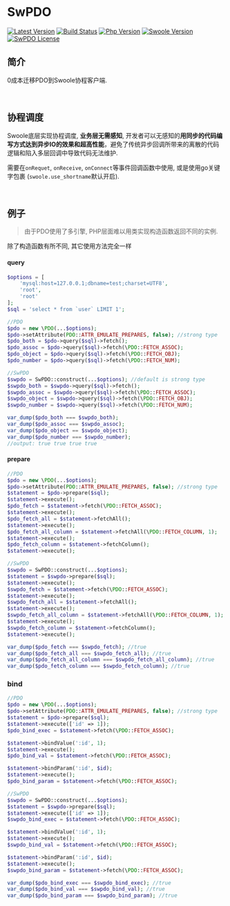 # SwPDO

[![Latest Version](https://img.shields.io/github/release/swlib/swpdo.svg?style=flat-square)](https://github.com/swlib/swpdo/releases)
[![Build Status](https://travis-ci.org/swlib/swpdo.svg?branch=master)](https://github.com/swlib/swpdo/releases)
[![Php Version](https://img.shields.io/badge/php-%3E=7.1-brightgreen.svg?maxAge=2592000)](https://secure.php.net/)
[![Swoole Version](https://img.shields.io/badge/swoole-%3E=2.1.2-brightgreen.svg?maxAge=2592000)](https://github.com/swoole/swoole-src)
[![SwPDO License](https://img.shields.io/hexpm/l/plug.svg?maxAge=2592000)](https://github.com/swlib/swpdo/blob/master/LICENSE)

## 简介

0成本迁移PDO到Swoole协程客户端.

<br>

## 协程调度

Swoole底层实现协程调度, **业务层无需感知**, 开发者可以无感知的**用同步的代码编写方式达到异步IO的效果和超高性能**，避免了传统异步回调所带来的离散的代码逻辑和陷入多层回调中导致代码无法维护.

需要在`onRequet`, `onReceive`, `onConnect`等事件回调函数中使用, 或是使用go关键字包裹 (`swoole.use_shortname`默认开启).

<br>

## 例子

> 由于PDO使用了多引擎, PHP层面难以用类实现构造函数返回不同的实例.

除了构造函数有所不同, 其它使用方法完全一样

#### query

```php
$options = [
    'mysql:host=127.0.0.1;dbname=test;charset=UTF8',
    'root',
    'root'
];
$sql = 'select * from `user` LIMIT 1';

//PDO
$pdo = new \PDO(...$options);
$pdo->setAttribute(PDO::ATTR_EMULATE_PREPARES, false); //strong type
$pdo_both = $pdo->query($sql)->fetch();
$pdo_assoc = $pdo->query($sql)->fetch(\PDO::FETCH_ASSOC);
$pdo_object = $pdo->query($sql)->fetch(\PDO::FETCH_OBJ);
$pdo_number = $pdo->query($sql)->fetch(\PDO::FETCH_NUM);

//SwPDO
$swpdo = SwPDO::construct(...$options); //default is strong type
$swpdo_both = $swpdo->query($sql)->fetch();
$swpdo_assoc = $swpdo->query($sql)->fetch(\PDO::FETCH_ASSOC);
$swpdo_object = $swpdo->query($sql)->fetch(\PDO::FETCH_OBJ);
$swpdo_number = $swpdo->query($sql)->fetch(\PDO::FETCH_NUM);

var_dump($pdo_both === $swpdo_both);
var_dump($pdo_assoc === $swpdo_assoc);
var_dump($pdo_object == $swpdo_object);
var_dump($pdo_number === $swpdo_number);
//output: true true true true
```

#### prepare

```php
//PDO
$pdo = new \PDO(...$options);
$pdo->setAttribute(PDO::ATTR_EMULATE_PREPARES, false); //strong type
$statement = $pdo->prepare($sql);
$statement->execute();
$pdo_fetch = $statement->fetch(\PDO::FETCH_ASSOC);
$statement->execute();
$pdo_fetch_all = $statement->fetchAll();
$statement->execute();
$pdo_fetch_all_column = $statement->fetchAll(\PDO::FETCH_COLUMN, 1);
$statement->execute();
$pdo_fetch_column = $statement->fetchColumn();
$statement->execute();

//SwPDO
$swpdo = SwPDO::construct(...$options);
$statement = $swpdo->prepare($sql);
$statement->execute();
$swpdo_fetch = $statement->fetch(\PDO::FETCH_ASSOC);
$statement->execute();
$swpdo_fetch_all = $statement->fetchAll();
$statement->execute();
$swpdo_fetch_all_column = $statement->fetchAll(\PDO::FETCH_COLUMN, 1);
$statement->execute();
$swpdo_fetch_column = $statement->fetchColumn();
$statement->execute();

var_dump($pdo_fetch === $swpdo_fetch); //true
var_dump($pdo_fetch_all === $swpdo_fetch_all); //true
var_dump($pdo_fetch_all_column === $swpdo_fetch_all_column); //true
var_dump($pdo_fetch_column === $swpdo_fetch_column); //true
```

### bind

```php
//PDO
$pdo = new \PDO(...$options);
$pdo->setAttribute(PDO::ATTR_EMULATE_PREPARES, false); //strong type
$statement = $pdo->prepare($sql);
$statement->execute(['id' => 1]);
$pdo_bind_exec = $statement->fetch(\PDO::FETCH_ASSOC);

$statement->bindValue(':id', 1);
$statement->execute();
$pdo_bind_val = $statement->fetch(\PDO::FETCH_ASSOC);

$statement->bindParam(':id', $id);
$statement->execute();
$pdo_bind_param = $statement->fetch(\PDO::FETCH_ASSOC);

//SwPDO
$swpdo = SwPDO::construct(...$options);
$statement = $swpdo->prepare($sql);
$statement->execute(['id' => 1]);
$swpdo_bind_exec = $statement->fetch(\PDO::FETCH_ASSOC);

$statement->bindValue(':id', 1);
$statement->execute();
$swpdo_bind_val = $statement->fetch(\PDO::FETCH_ASSOC);

$statement->bindParam(':id', $id);
$statement->execute();
$swpdo_bind_param = $statement->fetch(\PDO::FETCH_ASSOC);

var_dump($pdo_bind_exec === $swpdo_bind_exec); //true
var_dump($pdo_bind_val === $swpdo_bind_val); //true
var_dump($pdo_bind_param === $swpdo_bind_param); //true
```


